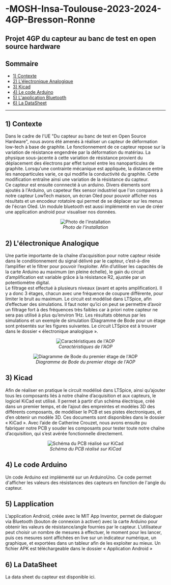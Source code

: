 # -MOSH-Insa-Toulouse-2023-2024-4GP-Bresson-Ronne

Projet 4GP du capteur au banc de test en open source hardware
---
## Sommaire
  - [1) Contexte](#1-contexte)
  - [2) L'électronique Analogique](#2-L'électroniqueAnalogique)
  - [3) Kicad](#3-kicad)
  - [4) Le code Arduino](#4-lecodeArduino)
  - [5) L'application Bluetooth ](#5-l'appli)
  - [6) La DataSheet ](#6-data)
---


## 1) Contexte
Dans le cadre de l'UE "Du capteur au banc de test en Open Source Hardware", nous avons été amenés à réaliser un capteur de déformation low-tech à base de graphite. Le fonctionnement de ce capteur repose sur la variation de résistance engendrée par la déformation du matériau. La physique sous-jacente à cette variation de résistance provient du déplacement des électrons par effet tunnel entre les nanoparticules de graphite. Lorsqu'une contrainte mécanique est appliquée, la distance entre les nanoparticules varie, ce qui modifie la conductivité du graphite. Cette modification entraîne ainsi une variation de la résistance du capteur.<br>
Ce capteur est ensuite connnecté à un arduino. Divers élements sont ajoutés à l'Arduino, un capeteur flex sensor industriel que l'on comparera à notre capteur LowTech maison, un écran Oled pour pouvoir afficher nos résultats et un encodeur rotatoire qui permet de se déplacer sur les menus de l'écran Oled. Un module bluetooth est aussi implémenté en vue de créer une application android pour visualiser nos données. 

<p align="center">
  <img src="https://github.com/MOSH-Insa-Toulouse/2023-2024-4GP-Bresson-Ronne/blob/main/Photos%20et%20images/Capture.jpg" alt="Photo de l'installation">
  <br>
  <i>Photo de l'installation</i>
</p>


## 2) L'électronique Analogique
Une partie importante de la chaîne d’acquisition pour notre capteur réside dans le
conditionnement du signal délivré par le capteur, c’est-à-dire l’amplifier et le filtrer
pour pouvoir l’exploiter. Afin d’utiliser les capacités de la carte Arduino au maximum
(en pleine échelle), le gain du circuit d’amplification est variable grâce à la résistance
R2, ajustée par un potentiomètre digital.<br>
Le filtrage est effectué à plusieurs niveaux (avant et après amplification). Il y a donc 3
étages, chacun avec une fréquence de coupure différente, pour limiter le bruit au
maximum. Le circuit est modélisé dans LTSpice, afin d’effectuer des simulations. Il
faut noter qu’ici on peut se permettre d’avoir un filtrage fort à des fréquences très
faibles car à priori notre capteur ne sera pas utilisé à plus qu’environ 1Hz. Les
résultats obtenus par les simulations et un exemple de simulation (Diagramme de
Bode pour un étage sont présentés sur les figures suivantes. Le circuit LTSpice est à
trouver dans le dossier « électronique analogique ».

<p align="center">
  <img src="https://github.com/MOSH-Insa-Toulouse/2023-2024-4GP-Bresson-Ronne/blob/main/Photos%20et%20images/BodeAOP.png" alt="Caractéristiques de l'AOP">
  <br>
  <i>Caractéristiques de l'AOP</i>
</p>

<p align="center">
  <img src="https://github.com/MOSH-Insa-Toulouse/2023-2024-4GP-Bresson-Ronne/blob/main/Photos%20et%20images/BodeAOPSch%C3%A9ma.png" alt="Diagramme de Bode du premier étage de l'AOP">
  <br>
  <i>Diagramme de Bode du premier étage de l'AOP</i>
</p>

## 3) Kicad
Afin de réaliser en pratique le circuit modélisé dans LTSpice, ainsi qu’ajouter tous les
composants liés à notre chaîne d’acquisition et aux capteurs, le logiciel KiCad est
utilisé. Il permet à partir d’un schéma électrique, créé dans un premier temps, et de
l’ajout des empreintes et modèles 3D des différents composants, de modéliser le
PCB et ses pistes électroniques, et d’en obtenir un modèle 3D. Ces documents sont
disponibles dans le dossier « KiCad ». Avec l’aide de Catherine Crouzet, nous avons
ensuite pu fabriquer notre PCB y souder les composants pour tester toute notre
chaîne d’acquisition, qui s’est avérée fonctionnelle directement.

<p align="center">
  <img src="https://github.com/MOSH-Insa-Toulouse/2023-2024-4GP-Bresson-Ronne/blob/main/Photos%20et%20images/Sch%C3%A9maKiCad.png" alt="Schéma du PCB réalisé sur KiCad">
  <br>
  <i>Schéma du PCB réalisé sur KiCad</i>
</p>


## 4) Le code Arduino

Un code Arduino est implémenté sur un ArduinoUno. Ce code permet d'afficher les valeurs des résistances des capteurs en fonction de l'angle du capteur. 

## 5) Lapplication 
L’application Android, créée avec le MIT App Inventor, permet de dialoguer via Bluetooth
(bouton de connexion à activer) avec la carte Arduino pour obtenir les valeurs de
résistance/angle fournies par le capteur. L’utilisateur peut choisir un nombre de mesures à
effectuer, le moment pour les lancer, puis ces mesures sont affichées en live sur un
indicateur numérique, un graphique, et exportées dans un tableur afin de les exploiter au
mieux. Un fichier APK est téléchargeable dans le dossier « Application Android »

## 6) La DataSheet 
La data sheet du capteur est disponible ici.

